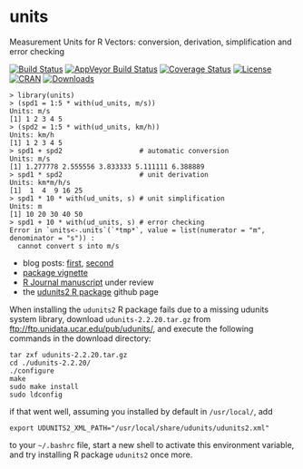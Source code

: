 # units 
Measurement Units for R Vectors: conversion, derivation, simplification and error checking

[![Build Status](https://travis-ci.org/edzer/units.svg?branch=master)](https://travis-ci.org/edzer/units) 
[![AppVeyor Build Status](https://ci.appveyor.com/api/projects/status/github/edzer/units?branch=master&svg=true)](https://ci.appveyor.com/project/edzer/units)
[![Coverage Status](https://img.shields.io/codecov/c/github/edzer/units/master.svg)](https://codecov.io/github/edzer/units?branch=master)
[![License](http://img.shields.io/badge/license-GPL%20%28%3E=%202%29-brightgreen.svg?style=flat)](http://www.gnu.org/licenses/gpl-2.0.html) [![CRAN](http://www.r-pkg.org/badges/version/units)](https://cran.rstudio.com/web/packages/units/index.html) 
[![Downloads](http://cranlogs.r-pkg.org/badges/units?color=brightgreen)](http://www.r-pkg.org/pkg/units)

```
> library(units)
> (spd1 = 1:5 * with(ud_units, m/s))
Units: m/s
[1] 1 2 3 4 5
> (spd2 = 1:5 * with(ud_units, km/h))
Units: km/h
[1] 1 2 3 4 5
> spd1 + spd2                   # automatic conversion
Units: m/s
[1] 1.277778 2.555556 3.833333 5.111111 6.388889
> spd1 * spd2                   # unit derivation
Units: km*m/h/s
[1]  1  4  9 16 25
> spd1 * 10 * with(ud_units, s) # unit simplification
Units: m
[1] 10 20 30 40 50
> spd1 + 10 * with(ud_units, s) # error checking
Error in `units<-.units`(`*tmp*`, value = list(numerator = "m", denominator = "s")) : 
  cannot convert s into m/s
```

* blog posts: [first](http://r-spatial.org/r/2016/06/10/units.html), [second](http://r-spatial.org/r/2016/08/16/units2.html)
* [package vignette](https://cran.r-project.org/web/packages/units/vignettes/units.html)
* [R Journal manuscript](https://cran.r-project.org/web/packages/units/vignettes/measurement_units_in_R.pdf) under review
* the [udunits2 R package](https://github.com/pacificclimate/Rudunits2) github page

When installing the `udunits2` R package fails due to a missing udunits
system library, download `udunits-2.2.20.tar.gz` from
ftp://ftp.unidata.ucar.edu/pub/udunits/, and execute the
following commands in the download directory:
```
tar zxf udunits-2.2.20.tar.gz
cd ./udunits-2.2.20/
./configure
make
sudo make install
sudo ldconfig
```
if that went well, assuming you installed by default in `/usr/local/`, add
```
export UDUNITS2_XML_PATH="/usr/local/share/udunits/udunits2.xml"
```
to your `~/.bashrc` file, start a new shell to activate this environment variable, and try installing R package `udunits2` once more.
